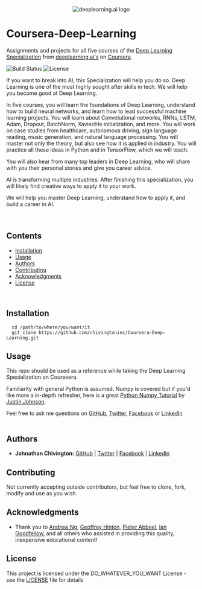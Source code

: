 <p align="center">
  <img src='https://github.com/chivingtoninc/Coursera-Deep-Learning/blob/master/imgs/deeplearning-logo.png' alt='deeplearning.ai logo' />
</p>

# Coursera-Deep-Learning
Assignments and projects for all five courses of the [Deep Learning Specialization](https://www.coursera.org/specializations/deep-learning) from [deeplearning.ai's](https://www.deeplearning.ai/) on [Coursera](https://www.coursera.org/).

![Build Status](https://img.shields.io/badge/build-Stable-green.svg)
![License](https://img.shields.io/badge/license-DO_WHATEVER_YOU_WANT-green.svg)

If you want to break into AI, this Specialization will help you do so. Deep Learning is one of the most highly sought after skills in tech. We will help you become good at Deep Learning.

In five courses, you will learn the foundations of Deep Learning, understand how to build neural networks, and learn how to lead successful machine learning projects. You will learn about Convolutional networks, RNNs, LSTM, Adam, Dropout, BatchNorm, Xavier/He initialization, and more. You will work on case studies from healthcare, autonomous driving, sign language reading, music generation, and natural language processing. You will master not only the theory, but also see how it is applied in industry. You will practice all these ideas in Python and in TensorFlow, which we will teach.

You will also hear from many top leaders in Deep Learning, who will share with you their personal stories and give you career advice.

AI is transforming multiple industries. After finishing this specialization, you will likely find creative ways to apply it to your work.

We will help you master Deep Learning, understand how to apply it, and build a career in AI.
<br/><br/><br/>

## Contents
* [Installation](https://github.com/chivingtoninc/Coursera-Deep-Learning#installation)
* [Usage](https://github.com/chivingtoninc/Coursera-Deep-Learning#usage)
* [Authors](https://github.com/chivingtoninc/Coursera-Deep-Learning#authors)
* [Contributing](https://github.com/chivingtoninc/Coursera-Deep-Learning#contributing)
* [Acknowledgments](https://github.com/chivingtoninc/Coursera-Deep-Learning#acknowledgments)
* [License](https://github.com/chivingtoninc/Coursera-Deep-Learning#license)
<br/>


## Installation
```
  cd /path/to/where/you/want/it
  git clone https://github.com/chivingtoninc/Coursera-Deep-Learning.git
```

## Usage
This repo should be used as a reference while taking the Deep Learning Specialization on Couresera.

Familiarity with general Python is assumed. Numpy is covered but if you'd like more a in-depth refresher, here is a great [Python Numpy Tutorial](http://cs231n.github.io/python-numpy-tutorial/) by [Justin Johnson](https://cs.stanford.edu/people/jcjohns/).

Feel free to ask me questions on [GitHub](https://github.com/chivingtoninc), [Twitter](https://twitter.com/chivingtoninc), [Facebook](https://facebook.com/chivingtoninc) or [LinkedIn](https://www.linkedin.com/in/johnathan-chivington/)
<br/><br/>


## Authors
* **Johnathan Chivington:** [GitHub](https://github.com/chivingtoninc) | [Twitter](https://twitter.com/chivingtoninc) | [Facebook](https://facebook.com/chivingtoninc) | [LinkedIn](https://www.linkedin.com/in/johnathan-chivington/)

## Contributing
Not currently accepting outside contributors, but feel free to clone, fork, modify and use as you wish.

## Acknowledgments
   * Thank you to [Andrew Ng](http://vision.stanford.edu/feifeili/), [Geoffrey Hinton](https://ai.google/research/people/GeoffreyHinton), [Pieter Abbeel](https://people.eecs.berkeley.edu/~pabbeel/), [Ian Goodfellow](https://twitter.com/goodfellow_ian), and all others who assisted in providing this quality, inexpensive educational content!

## License
This project is licensed under the DO_WHATEVER_YOU_WANT License - see the [LICENSE](https://github.com/chivingtoninc/Coursera-Deep-Learning/blob/master/LICENSE) file for details
<br/><br/>
